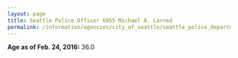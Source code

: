 ```yaml
---
layout: page
title: Seattle Police Officer 6955 Michael A. Larned
permalink: /information/agencies/city_of_seattle/seattle_police_department/copbook/6955/
---
```


**Age as of Feb. 24, 2016:** 36.0
